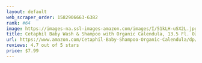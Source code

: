 ```yaml
---
layout: default 
﻿web_scraper_order: 1582906663-6382
rank: #64
image: https://images-na.ssl-images-amazon.com/images/I/51kLH-uSX2L.jpg
title: Cetaphil Baby Wash & Shampoo with Organic Calendula, 13.5 Fl. Oz
url: https://www.amazon.com/Cetaphil-Baby-Shampoo-Organic-Calendula/dp/B07VHR8NDF/ref=zg_mw_hpc_64?_encoding=UTF8&psc=1&refRID=25WQDBTAJF2JRCYG7BG8
reviews: 4.7 out of 5 stars
price: $7.99 
---
```

